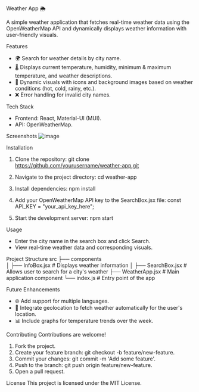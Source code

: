 Weather App 🌦️

A simple weather application that fetches real-time weather data using the OpenWeatherMap API and dynamically displays weather information with user-friendly visuals.

Features
- 🌍 Search for weather details by city name.
- 🌡️ Displays current temperature, humidity, minimum & maximum temperature, and weather descriptions.
- 🎨 Dynamic visuals with icons and background images based on weather conditions (hot, cold, rainy, etc.).
- ❌ Error handling for invalid city names.

Tech Stack
- Frontend: React, Material-UI (MUI).
- API: OpenWeatherMap.

Screenshots
![image](https://github.com/user-attachments/assets/98713df9-391e-40ec-9c34-2c8ed1908818)


Installation
1. Clone the repository:
   git clone https://github.com/yourusername/weather-app.git

2. Navigate to the project directory:
   cd weather-app

3. Install dependencies:
   npm install

4. Add your OpenWeatherMap API key to the SearchBox.jsx file:
   const API_KEY = "your_api_key_here";

5. Start the development server:
   npm start

Usage
- Enter the city name in the search box and click Search.
- View real-time weather data and corresponding visuals.

Project Structure
src
├── components  
│   ├── InfoBox.jsx    # Displays weather information
│   ├── SearchBox.jsx  # Allows user to search for a city's weather
├── WeatherApp.jsx      # Main application component
└── index.js            # Entry point of the app

Future Enhancements
- 🌐 Add support for multiple languages.
- 📍 Integrate geolocation to fetch weather automatically for the user's location.
- 📊 Include graphs for temperature trends over the week.

Contributing
Contributions are welcome!
1. Fork the project.
2. Create your feature branch: git checkout -b feature/new-feature.
3. Commit your changes: git commit -m 'Add some feature'.
4. Push to the branch: git push origin feature/new-feature.
5. Open a pull request.

License
This project is licensed under the MIT License.
